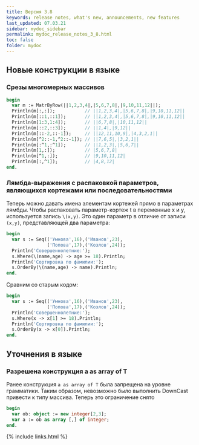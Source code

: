 ```yaml
---
title: Версия 3.8 
keywords: release notes, what's new, announcements, new features
last_updated: 07.03.21
sidebar: mydoc_sidebar
permalink: mydoc_release_notes_3_8.html
toс: false
folder: mydoc
---
```


## Новые конструкции в языке

### Срезы многомерных массивов 
```pascal
begin
  var m := MatrByRow(||1,2,3,4|,|5,6,7,8|,|9,10,11,12||);
  Println(m[:,:]);           // ||1,2,3,4|,|5,6,7,8|,|9,10,11,12||
  Println(m[::1,::1]);       // ||1,2,3,4|,|5,6,7,8|,|9,10,11,12||
  Println(m[1:3,1:4]);       // ||6,7,8|,|10,11,12||
  Println(m[::2,::3]);       // ||1,4|,|9,12||
  Println(m[::-2,::-1]);     // ||12,11,10,9|,|4,3,2,1||
  Println(m[^2::-1,^2::-1]); // ||7,6,5|,|3,2,1||
  Println(m[:^1,:^1]);       // ||1,2,3|,|5,6,7||
  Println(m[1,:]);           // |5,6,7,8|
  Println(m[^1,:]);          // |9,10,11,12|
  Println(m[:,^1]);          // |4,8,12|
end.  
```

### Лямбда-выражения с распаковкой параметров, являющихся кортежами или последовательностями
Теперь можно давать имена элементам кортежей прямо в параметрах лямбды. Чтобы распаковать параметр-кортеж t в переменные x и y, используется запись `\(x,y)`. Это один параметр в отличие от записи `(x,y)`, представляющей два параметра:

```pascal
begin
  var s := Seq(('Умнова',16),('Иванов',23),
               ('Попова',17),('Козлов',24));
  Println('Совершеннолетние:');
  s.Where(\(name,age) -> age >= 18).Println;
  Println('Сортировка по фамилии:');
  s.OrderBy(\(name,age) -> name).Println;
end.
```
Сравним со старым кодом:
```pascal
begin
  var s := Seq(('Умнова',16),('Иванов',23),
               ('Попова',17),('Козлов',24));
  Println('Совершеннолетние:');
  s.Where(x -> x[1] >= 18).Println;
  Println('Сортировка по фамилии:');
  s.OrderBy(x -> x[0]).Println;
end.
```

## Уточнения в языке

### Разрешена конструкция a as array of T

Ранее конструкция `a as array of T` была запрещена на уровне грамматики. Таким образом, невозможно было выполнить DownCast привести к типу массива.
Теперь это ограничение снято

```pascal
begin
  var ob: object := new integer[2,3];
  var a := ob as array [,] of integer;
end.  
```

{% include links.html %}

